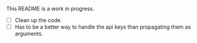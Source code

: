
This README is a work in progress.

- [ ] Clean up the code.
- [ ] Has to be a better way to handle the api keys than propagating them as arguments.